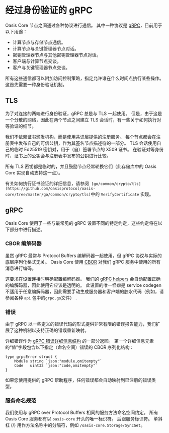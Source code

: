 # 经过身份验证的 gRPC

Oasis Core 节点之间通过各种协议进行通信。 其中一种协议是 [gRPC](https://grpc.io/)，目前用于以下用途：

- 计算节点与存储节点通信。
- 计算节点与关键管理器节点对话。
- 密钥管理器节点与其他密钥管理器节点对话。
- 客户端与计算节点交谈。
- 客户与关键管理器节点交谈。

所有这些通信都可以附加访问控制策略，指定允许谁在什么时间点执行某些操作。 这首先需要一种身份验证机制。

## TLS[](https://docs.oasis.io/core/authenticated-grpc#tls)

为了对连接的两端进行身份验证，gRPC 总是与 TLS 一起使用。 但是，由于这是一个分散的网络，因此在两个节点之间建立 TLS 会话时，有一些关于如何执行对等验证的细节。

我们不依赖证书颁发机构，而是使用共识层提供的注册服务。 每个节点都会在注册表中发布自己的可信公钥，作为其签名节点描述符的一部分。 TLS 会话使用自己的临时 Ed25519 密钥对，用于（自）签署节点的 X509 证书。 在验证对等身份时，证书上的公钥会与注册表中发布的公钥进行比较。

所有 TLS 密钥都是临时的，并且鼓励节点经常轮换它们（此存储库中的 Oasis Core 实现自动支持这一点）。

有关如何执行证书验证的详细信息，请参阅  `[go/common/crypto/tls](https://github.com/oasisprotocol/oasis-core/tree/master/go/common/crypto/tls)`中的 `VerifyCertificate` 实现。

## gRPC[](https://docs.oasis.io/core/authenticated-grpc#grpc)

Oasis Core 使用了一些与最常见的 gRPC 设置不同的特定约定，这些约定将在以下部分中进行描述。

### CBOR 编解码器

虽然 gRPC 最常与 Protocol Buffers 编解码器一起使用，但 gRPC 协议与实际的底层序列化格式无关。 Oasis Core 使用 [CBOR](https://docs.oasis.io/core/encoding) 对我们 gRPC 服务中使用的所有消息进行编码。

这要求在设置连接时明确配置编解码器。 我们的 [gRPC helpers](https://pkg.go.dev/github.com/oasisprotocol/oasis-core/go/common/grpc?tab=doc) 会自动配置正确的编解码器，因此使用它应该是透明的。 此设置的唯一怪癖是 service codegen 不适用于任意编解码器，因此需要手动生成服务器和客户端的胶水代码（例如，请参阅各种 `api` 包中的`grpc.go`文件） .

### 错误

由于 gRPC 以一些定义的错误代码的形式提供非常有限的错误报告能力，我们扩展了这种机制以支持正确的错误重新映射。

详细错误作为 [gRPC 错误详细信息结构](https://pkg.go.dev/google.golang.org/genproto/googleapis/rpc/status?tab=doc#Status) 的一部分返回。 第一个详细信息元素的“值”字段包含以下指定（命名空间）错误的 CBOR 序列化结构：

```
type grpcError struct {
    Module string `json:"module,omitempty"`
    Code   uint32 `json:"code,omitempty"`
}

```

如果您使用提供的 gRPC 帮助程序，任何错误都会自动映射到已注册的错误类型。

### 服务命名规范

我们使用与 gRPC over Protocol Buffers 相同的服务方法命名空间约定。 所有 Oasis Core 服务都有以 `oasis-core` 开头的唯一标识符。 后跟服务标识符。 单斜杠 (/) 用作方法名称中的分隔符，例如 `/oasis-core.Storage/SyncGet`。